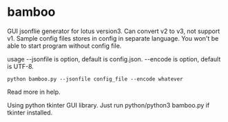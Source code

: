# bamboo
GUI jsonflie generator for lotus version3. Can convert v2 to v3, not support v1.
Sample config files stores in config in separate language. You won't be able to start program without config file.

usage
--jsonfile is option, default is config.json. --encode is option, default is UTF-8.

    python bamboo.py --jsonfile config_file --encode whatever

Read more in help.

Using python tkinter GUI library. Just run python/python3 bamboo.py if tkinter installed.
